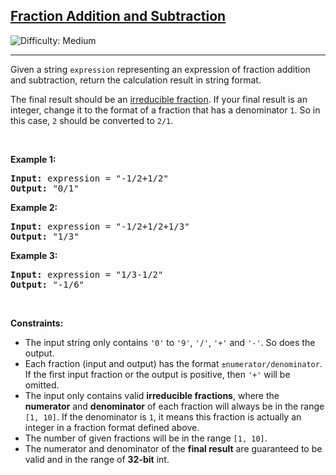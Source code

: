 <h2><a href="https://leetcode.com/problems/fraction-addition-and-subtraction">Fraction Addition and Subtraction</a></h2> <img src='https://img.shields.io/badge/Difficulty-Medium-orange' alt='Difficulty: Medium' /><hr><p>Given a string <code>expression</code> representing an expression of fraction addition and subtraction, return the calculation result in string format.</p>

<p>The final result should be an <a href="https://en.wikipedia.org/wiki/Irreducible_fraction" target="_blank">irreducible fraction</a>. If your final result is an integer, change it to the format of a fraction that has a denominator <code>1</code>. So in this case, <code>2</code> should be converted to <code>2/1</code>.</p>

<p>&nbsp;</p>
<p><strong class="example">Example 1:</strong></p>

<pre>
<strong>Input:</strong> expression = &quot;-1/2+1/2&quot;
<strong>Output:</strong> &quot;0/1&quot;
</pre>

<p><strong class="example">Example 2:</strong></p>

<pre>
<strong>Input:</strong> expression = &quot;-1/2+1/2+1/3&quot;
<strong>Output:</strong> &quot;1/3&quot;
</pre>

<p><strong class="example">Example 3:</strong></p>

<pre>
<strong>Input:</strong> expression = &quot;1/3-1/2&quot;
<strong>Output:</strong> &quot;-1/6&quot;
</pre>

<p>&nbsp;</p>
<p><strong>Constraints:</strong></p>

<ul>
	<li>The input string only contains <code>&#39;0&#39;</code> to <code>&#39;9&#39;</code>, <code>&#39;/&#39;</code>, <code>&#39;+&#39;</code> and <code>&#39;-&#39;</code>. So does the output.</li>
	<li>Each fraction (input and output) has the format <code>&plusmn;numerator/denominator</code>. If the first input fraction or the output is positive, then <code>&#39;+&#39;</code> will be omitted.</li>
	<li>The input only contains valid <strong>irreducible fractions</strong>, where the <strong>numerator</strong> and <strong>denominator</strong> of each fraction will always be in the range <code>[1, 10]</code>. If the denominator is <code>1</code>, it means this fraction is actually an integer in a fraction format defined above.</li>
	<li>The number of given fractions will be in the range <code>[1, 10]</code>.</li>
	<li>The numerator and denominator of the <strong>final result</strong> are guaranteed to be valid and in the range of <strong>32-bit</strong> int.</li>
</ul>

